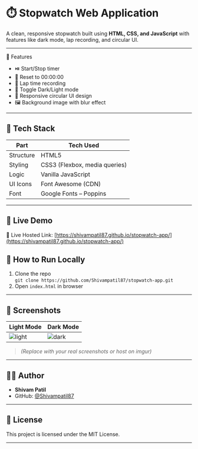 # ⏱️ Stopwatch Web Application

A clean, responsive stopwatch built using **HTML, CSS, and JavaScript** with features like dark mode, lap recording, and circular UI.

---

 🚀 Features

- ⏯️ Start/Stop timer
- 🔁 Reset to 00:00:00
- 🏁 Lap time recording
- 🌙 Toggle Dark/Light mode
- 📱 Responsive circular UI design
- 🖼️ Background image with blur effect

---

## 🧱 Tech Stack

| Part        | Tech Used              |
|-------------|------------------------|
| Structure   | HTML5                  |
| Styling     | CSS3 (Flexbox, media queries) |
| Logic       | Vanilla JavaScript     |
| UI Icons    | Font Awesome (CDN)     |
| Font        | Google Fonts – Poppins |



---

## 🔗 Live Demo

🚀 Live Hosted Link: [https://shivampatil87.github.io/stopwatch-app/](https://shivampatil87.github.io/stopwatch-app/)


## 🧩 How to Run Locally

1. Clone the repo  
   `git clone https://github.com/Shivampatil87/stopwatch-app.git`
2. Open `index.html` in browser

---

## 📸 Screenshots

| Light Mode        | Dark Mode         |
|-------------------|-------------------|
| ![light](https://via.placeholder.com/300x200?text=Light+Mode) | ![dark](https://via.placeholder.com/300x200?text=Dark+Mode) |

> *(Replace with your real screenshots or host on imgur)*

---

## 👨‍💻 Author

- **Shivam Patil**  
- GitHub: [@Shivampatil87](https://github.com/Shivampatil87)

---

## 🪪 License

This project is licensed under the MIT License.

---




